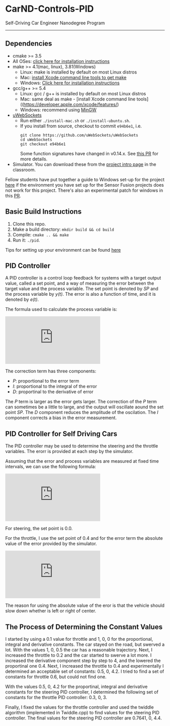 # CarND-Controls-PID
Self-Driving Car Engineer Nanodegree Program

---

## Dependencies

* cmake >= 3.5
 * All OSes: [click here for installation instructions](https://cmake.org/install/)
* make >= 4.1(mac, linux), 3.81(Windows)
  * Linux: make is installed by default on most Linux distros
  * Mac: [install Xcode command line tools to get make](https://developer.apple.com/xcode/features/)
  * Windows: [Click here for installation instructions](http://gnuwin32.sourceforge.net/packages/make.htm)
* gcc/g++ >= 5.4
  * Linux: gcc / g++ is installed by default on most Linux distros
  * Mac: same deal as make - [install Xcode command line tools]((https://developer.apple.com/xcode/features/)
  * Windows: recommend using [MinGW](http://www.mingw.org/)
* [uWebSockets](https://github.com/uWebSockets/uWebSockets)
  * Run either `./install-mac.sh` or `./install-ubuntu.sh`.
  * If you install from source, checkout to commit `e94b6e1`, i.e.
    ```
    git clone https://github.com/uWebSockets/uWebSockets 
    cd uWebSockets
    git checkout e94b6e1
    ```
    Some function signatures have changed in v0.14.x. See [this PR](https://github.com/udacity/CarND-MPC-Project/pull/3) for more details.
* Simulator. You can download these from the [project intro page](https://github.com/udacity/self-driving-car-sim/releases) in the classroom.

Fellow students have put together a guide to Windows set-up for the project [here](https://s3-us-west-1.amazonaws.com/udacity-selfdrivingcar/files/Kidnapped_Vehicle_Windows_Setup.pdf) if the environment you have set up for the Sensor Fusion projects does not work for this project. There's also an experimental patch for windows in this [PR](https://github.com/udacity/CarND-PID-Control-Project/pull/3).

## Basic Build Instructions

1. Clone this repo.
2. Make a build directory: `mkdir build && cd build`
3. Compile: `cmake .. && make`
4. Run it: `./pid`. 

Tips for setting up your environment can be found [here](https://classroom.udacity.com/nanodegrees/nd013/parts/40f38239-66b6-46ec-ae68-03afd8a601c8/modules/0949fca6-b379-42af-a919-ee50aa304e6a/lessons/f758c44c-5e40-4e01-93b5-1a82aa4e044f/concepts/23d376c7-0195-4276-bdf0-e02f1f3c665d)

## PID Controller

A PID controller is a control loop feedback for systems with a target output value, called a set point, and a way of measuring the error between the target value and the process variable. The set point is denoted by *SP* and the process variable by *y(t)*. The error is also a function of time, and it is denoted by *e(t)*.

The formula used to calculate the process variable is:

![PID COntroller Equation](http://latex.codecogs.com/gif.latex?y%28t%29%20%3D%20SP%20-%20K_p%20e%28t%29%20-%20K_i%20%5Cint_0%5Et%20e%28t%29%20dt%20-%20K_p%20%5Cfrac%7Bde%28t%29%7D%7Bdt%7D)


The correction term has three components:

* *P*: proportional to the error term
* *I*: proportional to the integral of the error
* *D*: proportinal to the derivative of error

The *P* term is larger as the error gets larger. The correction of the *P* term can sometimes be a little to large, and the output will oscillate aound the set point *SP*. The *D* component reduces the amplitude of the oscilation. The *I* component corrects a bias in the error measurement.

## PID Controller for Self Driving Cars

The PID controller may be used to determine the steering and the throttle variables. The erorr is provided at each step by the simulator.

Assuming that the error and process variables are measured at fixed time intervals, we can use the following formula:

![Discrete Time Formula](http://latex.codecogs.com/gif.latex?s%20%3D%20-Kp%20*%20CTE_i%20-%20Ki%20%5Csum_%7Bk%7D%5E%7Bi%7D%20CTI_k%20-%20Kd%20%28CTE_i%20-%20CTE_%28i-1%29%29)

For steering, the set point is 0.0. 

For the throttle, I use the set point of 0.4 and for the error term the absolute value of the error provided by the simulator.

![Throttle PID](http://latex.codecogs.com/gif.latex?s%20%3D%200.4%20-Kp%20*%20%5Cleft%20%7C%20CTE_i%20%5Cright%20%7C%20-%20Ki%20%5Csum_%7Bk%7D%5E%7Bi%7D%20%5Cleft%20%7C%20CTI_k%20%5Cright%20%7C%20-%20Kd%20%28%5Cleft%20%7C%20CTE_i%20%5Cright%20%7C%20-%20%5Cleft%20%7C%20CTE_%28i-1%29%20%5Cright%20%7C%29)

The reason for using the absolute value of the eror is that the vehicle should slow down whether is left or right of center.

## The Process of Determining the Constant Values

I started by using a 0.1 value for throttle and 1, 0, 0 for the proportional, integral and derivative constants. The car stayed on the road, but swerved a lot. With the values 1, 0, 0.5 the car has a reasonable trajectory. Next, I increased the throttle to 0.2 and the car started to swerve a lot more. I increased the derivative component step by step to 4, and the lowered the proportinal one 0.4. Next, I increased the throttle to 0.4 and experimentally I determined an acceptable set of constants: 0.5, 0, 4.2. I tried to find a set of constants for throttle 0.6, but could not find one.

With the values 0.5, 0, 4.2 for the proportinal, integral and derivative constants for the steering PID controller, I determined the following set of constants for the throttle PID controller: 0.3, 0, 3.

Finally, I fixed the values for the throttle controller and used the twiddle algorithm (implemented in Twiddle.cpp) to find values for the steering PID controller. The final values for the steering PID controller are 0.7641, 0, 4.4.
